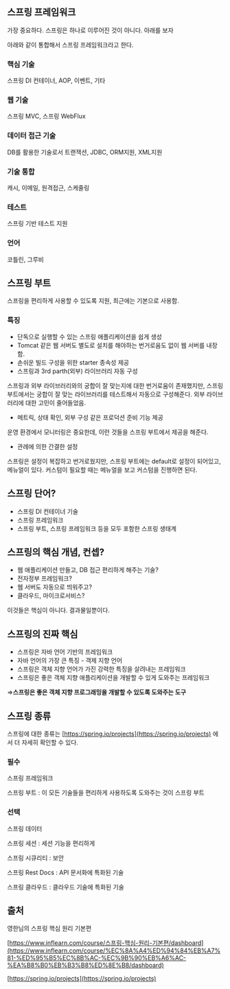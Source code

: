 ## 스프링 프레임워크

가장 중요하다. 스프링은 하나로 이루어진 것이 아니다. 아래를 보자

아래와 같이 통합해서 스프링 프레임워크라고 한다.

### 핵심 기술

스프링 DI 컨테이너, AOP, 이벤트, 기타

### 웹 기술

스프링 MVC, 스프링 WebFlux

### 데이터 접근 기술

DB를 활용한 기술로서 트랜잭션, JDBC, ORM지원, XML지원

### 기술 통합

캐시, 이메일, 원격접근, 스케줄링

### 테스트

스프링 기반 테스트 지원

### 언어

코틀린, 그루비

## 스프링 부트

스프링을 편리하게 사용할 수 있도록 지원, 최근에는 기본으로 사용함.

### 특징

- 단독으로 실행할 수 있는 스프링 애플리케이션을 쉽게 생성
- Tomcat 같은 웹 서버도 별도로 설치를 해야하는 번거로움도 없이 웹 서버를 내장함.
- 손쉬운 빌드 구성을 위한 starter 종속성 제공
- 스프링과 3rd parth(외부) 라이브러리 자동 구성

스프링과 외부 라이브러리와의 궁합이 잘 맞는지에 대한 번거로움이 존재했지만, 스프링 부트에서는 궁합이 잘 맞는 라이브러리를 테스트해서 자동으로 구성해준다. 외부 라이브러리에 대한 고민이 줄어들었음.

- 메트릭, 상태 확인, 외부 구성 같은 프로덕션 준비 기능 제공

운영 환경에서 모니터링은 중요한데, 이런 것들을 스프링 부트에서 제공을 해준다.

- 관례에 의한 간결한 설정

스프링은 설정이 복잡하고 번거로웠지만, 스프링 부트에는 default로 설정이 되어있고, 메뉴얼이 있다. 커스텀이 필요할 때는 메뉴얼을 보고 커스텀을 진행하면 된다.

## 스프링 단어?

- 스프링 DI 컨테이너 기술
- 스프링 프레임워크
- 스프링 부트, 스프링 프레임워크 등을 모두 포함한 스프링 생태계

## 스프링의 핵심 개념, 컨셉?

- 웹 애플리케이션 만들고, DB 접근 편리하게 해주는 기술?
- 전자정부 프레임워크?
- 웹 서버도 자동으로 띄워주고?
- 클라우드, 마이크로서비스?

이것들은 핵심이 아니다. 결과물일뿐이다.

## 스프링의 진짜 핵심

- 스프링은 자바 언어 기반의 프레임워크
- 자바 언어의 가장 큰 특징 - 객제 지향 언어
- 스프링은 객체 지향 언어가 가진 강력한 특징을 살려내는 프레임워크
- 스프링은 좋은 객체 지향 애플리케이션을 개발할 수 있게 도와주는 프레임워크

⇒**스프링은 좋은 객체 지향 프로그래밍을 개발할 수 있도록 도와주는 도구**

## 스프링 종류

스프링에 대한 종류는 [https://spring.io/projects](https://spring.io/projects) 에서 더 자세히 확인할 수 있다.

### 필수

스프링 프레임워크

스프링 부트 : 이 모든 기술들을 편리하게 사용하도록 도와주는 것이 스프링 부트

### 선택

스프링 데이터

스프링 세션 : 세션 기능을 편리하게

스프링 시큐리티 : 보안

스프링 Rest Docs : API 문서화에 특화된 기술

스프링 클라우드 : 클라우드 기술에 특화된 기술

## 출처

영한님의 스프링 핵심 원리 기본편

[https://www.inflearn.com/course/스프링-핵심-원리-기본편/dashboard](https://www.inflearn.com/course/%EC%8A%A4%ED%94%84%EB%A7%81-%ED%95%B5%EC%8B%AC-%EC%9B%90%EB%A6%AC-%EA%B8%B0%EB%B3%B8%ED%8E%B8/dashboard)

[https://spring.io/projects](https://spring.io/projects)
